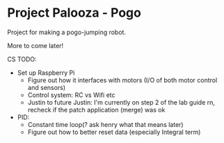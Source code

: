 # Project Palooza - Pogo
Project for making a pogo-jumping robot.

More to come later!

CS TODO:
  - Set up Raspberry Pi
    - Figure out how it interfaces with motors (I/O of both motor control and sensors)
    - Control system: RC vs Wifi etc
    - Justin to future Justin: I'm currently on step 2 of the lab guide rn, recheck if the patch application (merge) was ok
  - PID:
     - Constant time loop(? ask henry what that means later)
     - Figure out how to better reset data (especially Integral term)
   
